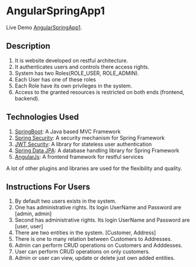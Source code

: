 # AngularSpringApp1
Live Demo [AngularSpringApp1](https://angular-spring-app-1.herokuapp.com/).

## Description
1. It is website developed on restful architecture.
2. It authenticates users and controls there access rights.
3. System has two Roles(ROLE_USER, ROLE_ADMIN).
4. Each User has one of these roles
5. Each Role have its own privileges in the system.
6. Access to the granted resources is restricted on both ends (frontend, backend).

## Technologies Used

1. [SpringBoot](): A Java based MVC Framework
2. [Spring Security](): A security mechanism for Spring Framework
3. [JWT Security](): A library for stateless user authentication
4. [Spring Data JPA](): A database handling library for Spring Framework
5. [AngularJs](): A frontend framework for restful services

A lot of other plugins and libraries are used for the flexibility and quality.

## Instructions For Users

1. By default two users exists in the system.
2. One has administrative rights. Its login UserName and Password are [admin, admin]
3. Second has administrative rights. Its login UserName and Password are [user, user]
4. There are two entities in the system. [Customer, Address]
5. There is one to many relation between Customers to Addresses.
6. Admin can perform CRUD operations on Customers and Adddesses.
7. User can perform CRUD operations on only customers.
8. Admin or user can view, update or delete just own added entities.
